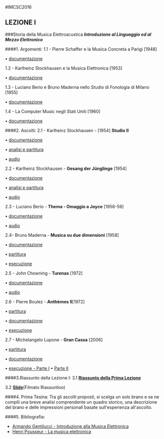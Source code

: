 #IMCSC2016
## LEZIONE I
###Storia della Musica Elettroacustica
***Introduzione al Linguaggio ed al Mezzo Elettronico***

####1. Argomenti:
1.1 - Pierre Schaffer e la Musica Concreta a Parigi [1948]

• [documentazione](https://www.dropbox.com/s/o51objrqhkbl27t/Musica_Concreta.pdf?dl=0)

1.2 - Karlheinz Stockhausen e la Musica Elettronica [1953]

• [documentazione](https://www.dropbox.com/s/o51objrqhkbl27t/Musica_Concreta.pdf?dl=0)

1.3 - Luciano Berio e Bruno Maderna nello Studio di Fonologia di Milano [1955]

• [documentazione](https://www.dropbox.com/s/o51objrqhkbl27t/Musica_Concreta.pdf?dl=0)

1.4 - La Computer Music negli Stati Uniti [1960]

• [documentazione](https://www.dropbox.com/s/o51objrqhkbl27t/Musica_Concreta.pdf?dl=0)

####2. Ascolti:
2.1 - Karlheinz Stockhausen -  [1954] **Studio II**

• [documentazione](https://www.dropbox.com/s/2uzvhhd87i531m4/Studio2.pdf?dl=0)

• [analisi e partitura](https://www.dropbox.com/s/3wro5aw07z1u0u9/StudieII.pdf?dl=0)

• [audio](https://youtu.be/bwj6ZptPnDo)

2.2 -  Karlheinz Stockhausen - **Gesang der Jünglinge** [1954]

• [documentazione](https://www.dropbox.com/s/igcfra4z1y6b7r2/Gesang.pdf?dl=0)

• [analisi e partitura](https://www.dropbox.com/s/3wro5aw07z1u0u9/StudieII.pdf?dl=0)

• [audio](https://youtu.be/UmGIiBfWI0E)

2.3 - Luciano Berio -  **Thema - Omaggio a Joyce**  [1958-59]

• [documentazione](https://www.dropbox.com/s/8jy33gmjqjl51n3/Thema.pdf?dl=0)

• [audio](https://youtu.be/jV_76OZSsqo)

2.4- Bruno Maderna - **Musica su due dimensioni** [1958]

• [documentazione](https://www.dropbox.com/s/v2awwol03hp9ywb/Musicasuduedimensioni_documentazione.pdf?dl=0)

• [partitura](https://www.dropbox.com/s/pklm33bi1zolqdr/Maderna%20-%20Musica%20su%20due%20dimensioni_score.pdf?dl=0)

• [esecuzione](https://youtu.be/DrgBBjNbeQM)

2.5 - John Chowning - **Turenas** [1972]

• [documentazione](https://www.academia.edu/5497062/Chowning_e_la_sintesi_FM._Analisi_di_Turenas)

• [audio](https://youtu.be/kSbTOB5ft5c)

2.6 - Pierre Boulez - **Anthèmes II**[1972]

• [partitura](https://www.dropbox.com/s/qh9huwh9unqjyur/Regie%20Informatique.pdf?dl=0)

• [documentazione](https://www.dropbox.com/s/pkkzcblwwogjrdi/Anthemes_2_-_Marinoni-libre.pdf?dl=0)

• [esecuzione](https://youtu.be/TMYDgwNALY8)


2.7 - Michelangelo Lupone - **Gran Cassa** [2006]

• [partitura](https://www.dropbox.com/s/46pbj0kx7dis1hn/GC.pdf?dl=0)

• [documentazione](https://www.dropbox.com/s/ne73pr55nm2ef3v/GranCassa_0.pdf?dl=0)

• [esecuzione - Parte I](https://youtu.be/chhxK_RhZIk)
• [Parte II](https://youtu.be/G41JGAYsgsg)


####3.Riassunto della Lezione I:
3.1 [**Riassunto della Prima Lezione**](http://conservatoriosantacecilia.academia.edu/PasqualeCitera)

3.2 [**Slide**](https://www.dropbox.com/s/jh6z8qrej02ru6h/IMCSC2016_SLIDE.mov?dl=0)(Filmato Riassuntivo)

####4. Prima Tesina:
Tra gli ascolti proposti, si scelga un solo brano e se ne compili una breve analisi comprendente un quadro storico, una descrizione del brano e delle impressioni personali basate sull'esperienza all'ascolto.  

####5. Bibliografia:
- [Armando Gentilucci - Introduzione alla Musica Elettronica](https://copy.com/gmatZ8qkaw1WROAG)
- [Henri Pousseur - La musica elettronica](https://www.dropbox.com/s/hzafguvw6y7iecc/Pousseur_La%20musica%20elettronica.pdf?dl=0)
